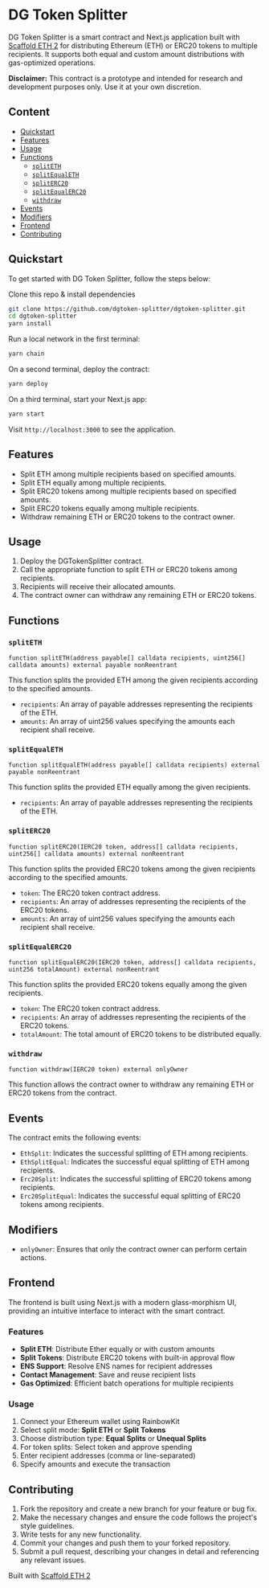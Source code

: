 # DG Token Splitter

DG Token Splitter is a smart contract and Next.js application built with [Scaffold ETH 2](https://github.com/scaffold-eth/scaffold-eth-2) for distributing Ethereum (ETH) or ERC20 tokens to multiple recipients. It supports both equal and custom amount distributions with gas-optimized operations.

**Disclaimer:** This contract is a prototype and intended for research and
development purposes only. Use it at your own discretion.

## Content

- [Quickstart](#quickstart)
- [Features](#features)
- [Usage](#usage)
- [Functions](#functions)
  - [`splitETH`](#spliteth)
  - [`splitEqualETH`](#splitequaleth)
  - [`splitERC20`](#spliterc20)
  - [`splitEqualERC20`](#splitequalerc20)
  - [`withdraw`](#withdraw)
- [Events](#events)
- [Modifiers](#modifiers)
- [Frontend](#frontend)
- [Contributing](#contributing)

## Quickstart

To get started with DG Token Splitter, follow the steps below:

Clone this repo & install dependencies

```bash
git clone https://github.com/dgtoken-splitter/dgtoken-splitter.git
cd dgtoken-splitter
yarn install
```

Run a local network in the first terminal:

```bash
yarn chain
```

On a second terminal, deploy the contract:

```bash
yarn deploy
```

On a third terminal, start your Next.js app:

```bash
yarn start
```

Visit `http://localhost:3000` to see the application.

## Features

- Split ETH among multiple recipients based on specified amounts.
- Split ETH equally among multiple recipients.
- Split ERC20 tokens among multiple recipients based on specified amounts.
- Split ERC20 tokens equally among multiple recipients.
- Withdraw remaining ETH or ERC20 tokens to the contract owner.

## Usage

1. Deploy the DGTokenSplitter contract.
2. Call the appropriate function to split ETH or ERC20 tokens among recipients.
3. Recipients will receive their allocated amounts.
4. The contract owner can withdraw any remaining ETH or ERC20 tokens.

## Functions

### `splitETH`

```solidity
function splitETH(address payable[] calldata recipients, uint256[] calldata amounts) external payable nonReentrant
```

This function splits the provided ETH among the given recipients according to
the specified amounts.

- `recipients`: An array of payable addresses representing the recipients of the
  ETH.
- `amounts`: An array of uint256 values specifying the amounts each recipient
  shall receive.

### `splitEqualETH`

```solidity
function splitEqualETH(address payable[] calldata recipients) external payable nonReentrant
```

This function splits the provided ETH equally among the given recipients.

- `recipients`: An array of payable addresses representing the recipients of the
  ETH.

### `splitERC20`

```solidity
function splitERC20(IERC20 token, address[] calldata recipients, uint256[] calldata amounts) external nonReentrant
```

This function splits the provided ERC20 tokens among the given recipients
according to the specified amounts.

- `token`: The ERC20 token contract address.
- `recipients`: An array of addresses representing the recipients of the ERC20
  tokens.
- `amounts`: An array of uint256 values specifying the amounts each recipient
  shall receive.

### `splitEqualERC20`

```solidity
function splitEqualERC20(IERC20 token, address[] calldata recipients, uint256 totalAmount) external nonReentrant
```

This function splits the provided ERC20 tokens equally among the given
recipients.

- `token`: The ERC20 token contract address.
- `recipients`: An array of addresses representing the recipients of the ERC20
  tokens.
- `totalAmount`: The total amount of ERC20 tokens to be distributed equally.

### `withdraw`

```solidity
function withdraw(IERC20 token) external onlyOwner
```

This function allows the contract owner to withdraw any remaining ETH or ERC20
tokens from the contract.

## Events

The contract emits the following events:

- `EthSplit`: Indicates the successful splitting of ETH among recipients.
- `EthSplitEqual`: Indicates the successful equal splitting of ETH among
  recipients.
- `Erc20Split`: Indicates the successful splitting of ERC20 tokens among
  recipients.
- `Erc20SplitEqual`: Indicates the successful equal splitting of ERC20 tokens
  among recipients.

## Modifiers

- `onlyOwner`: Ensures that only the contract owner can perform certain actions.

## Frontend

The frontend is built using Next.js with a modern glass-morphism UI, providing an intuitive interface to interact with the smart contract.

### Features

- **Split ETH**: Distribute Ether equally or with custom amounts
- **Split Tokens**: Distribute ERC20 tokens with built-in approval flow
- **ENS Support**: Resolve ENS names for recipient addresses
- **Contact Management**: Save and reuse recipient lists
- **Gas Optimized**: Efficient batch operations for multiple recipients

### Usage

1. Connect your Ethereum wallet using RainbowKit
2. Select split mode: **Split ETH** or **Split Tokens**
3. Choose distribution type: **Equal Splits** or **Unequal Splits**
4. For token splits: Select token and approve spending
5. Enter recipient addresses (comma or line-separated)
6. Specify amounts and execute the transaction

## Contributing

1. Fork the repository and create a new branch for your feature or bug fix.
2. Make the necessary changes and ensure the code follows the project's style guidelines.
3. Write tests for any new functionality.
4. Commit your changes and push them to your forked repository.
5. Submit a pull request, describing your changes in detail and referencing any relevant issues.

Built with [Scaffold ETH 2](https://github.com/scaffold-eth/scaffold-eth-2)

